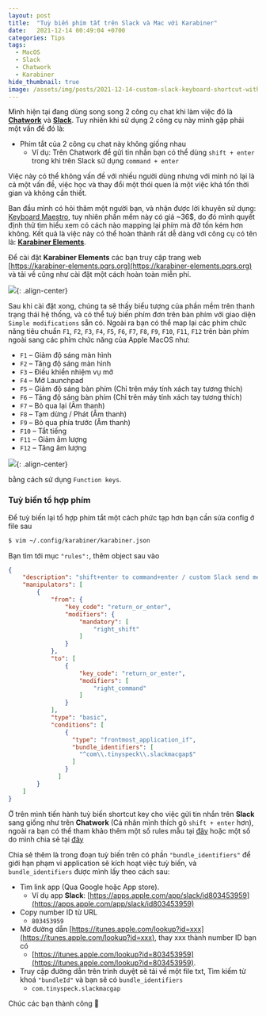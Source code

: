 ```yaml
---
layout: post
title:  "Tuỳ biến phím tắt trên Slack và Mac với Karabiner"
date:   2021-12-14 00:49:04 +0700
categories: Tips
tags:
  - MacOS
  - Slack
  - Chatwork
  - Karabiner
hide_thumbnail: true
image: /assets/img/posts/2021-12-14-custom-slack-keyboard-shortcut-with-karabiner-on-mac/thumbnail.jpeg
---
```


Mình hiện tại đang dùng song song 2 công cụ chat khi làm việc đó là **[Chatwork](https://www.chatwork.com)** và **[Slack](https://slack.com)**. Tuy nhiên khi sử dụng 2 công cụ này mình gặp phải một vấn đề đó là:

- Phím tắt của 2 công cụ chat này không giống nhau
  - Ví dụ: Trên Chatwork để gửi tin nhắn bạn có thể dùng `shift + enter` trong khi trên Slack sử dụng `command + enter`

Việc này có thể không vấn đề với nhiều người dùng nhưng với mình nó lại là cả một vấn đề, việc học và thay đổi một thói quen là một việc khá tốn thời gian và không cần thiết.

Ban đầu mình có hỏi thăm một người bạn, và nhận được lời khuyên sử dụng: [Keyboard Maestro](https://www.keyboardmaestro.com), tuy nhiên phần mềm này có giá ~36$, do đó mình quyết định thử tìm hiểu xem có cách nào mapping lại phím mà đỡ tốn kém hơn không. Kết quả là việc này có thể hoàn thành rất dễ dàng với công cụ có tên là: **[Karabiner Elements](https://karabiner-elements.pqrs.org)**.

Để cài đặt **Karabiner Elements** các bạn truy cập trang web [https://karabiner-elements.pqrs.org](https://karabiner-elements.pqrs.org) và tải về cũng như cài đặt một cách hoàn toàn miễn phí.

![](/assets/img/posts/2021-12-14-custom-slack-keyboard-shortcut-with-karabiner-on-mac/karabiner-simple-modifications.png){: .align-center}

Sau khi cài đặt xong, chúng ta sẽ thấy biểu tượng của phần mềm trên thanh trạng thái hệ thống, và có thể tuỳ biến phím đơn trên bàn phím với giao diện `Simple modifications` sẵn có. Ngoài ra bạn có thể map lại các phím chức năng tiêu chuẩn `F1`, `F2`, `F3`, `F4`, `F5`, `F6`, `F7`, `F8`, `F9`, `F10`, `F11`, `F12` trên bàn phím ngoài sang các phím chức năng của Apple MacOS như:

- `F1` – Giảm độ sáng màn hình
- `F2` – Tăng độ sáng màn hình
- `F3` – Điều khiển nhiệm vụ mở
- `F4` – Mở Launchpad
- `F5` – Giảm độ sáng bàn phím (Chỉ trên máy tính xách tay tương thích)
- `F6` – Tăng độ sáng bàn phím (Chỉ trên máy tính xách tay tương thích)
- `F7` – Bỏ qua lại (Âm thanh)
- `F8` – Tạm dừng / Phát (Âm thanh)
- `F9` – Bỏ qua phía trước (Âm thanh)
- `F10` – Tắt tiếng
- `F11` – Giảm âm lượng
- `F12` – Tăng âm lượng

![](/assets/img/posts/2021-12-14-custom-slack-keyboard-shortcut-with-karabiner-on-mac/karabiner-function-keys.png){: .align-center}

bằng cách sử dụng `Function keys`.

### Tuỳ biến tổ hợp phím

Để tuỳ biến lại tổ hợp phím tắt một cách phức tạp hơn bạn cần sửa config ở file sau

```bash
$ vim ~/.config/karabiner/karabiner.json
```

Bạn tìm tới mục `"rules":`, thêm object sau vào

```json
{
    "description": "shift+enter to command+enter / custom Slack send messages",
    "manipulators": [
        {
            "from": {
                "key_code": "return_or_enter",
                "modifiers": {
                    "mandatory": [
                        "right_shift"
                    ]
                }
            },
            "to": [
                {
                    "key_code": "return_or_enter",
                    "modifiers": [
                        "right_command"
                    ]
                }
            ],
            "type": "basic",
            "conditions": [
                {
                  "type": "frontmost_application_if",
                  "bundle_identifiers": [
                    "^com\\.tinyspeck\\.slackmacgap$"
                  ]
                }
              ]
        }
    ]
}
```

Ở trên mình tiến hành tuỳ biến shortcut key cho việc gửi tin nhắn trên **Slack** sang giống như trên **Chatwork** (Cá nhân mình thích gõ `shift + enter` hơn), ngoài ra bạn có thể tham khảo thêm một số rules mẫu tại [đây](https://github.com/pqrs-org/KE-complex_modifications/tree/main/public/json) hoặc một số do mình chia sẻ tại [đây](https://gist.github.com/euclid1990/ee6ed30164c8936f0cecba0194b1b8b4)

Chia sẻ thêm là trong đoạn tuỳ biến trên có phần `"bundle_identifiers"` để giới hạn phạm vi application sẽ kích hoạt việc tuỳ biến, và `bundle_identifiers` được mình lấy theo cách sau:

- Tìm link app (Qua Google hoặc App store).
  - Ví dụ app **Slack**: [https://apps.apple.com/app/slack/id803453959](https://apps.apple.com/app/slack/id803453959)
- Copy number ID từ URL
  - `803453959`
- Mở đường dẫn [https://itunes.apple.com/lookup?id=xxx](https://itunes.apple.com/lookup?id=xxx), thay xxx thành number ID bạn có
  - [https://itunes.apple.com/lookup?id=803453959](https://itunes.apple.com/lookup?id=803453959).
- Truy cập đường dẫn trên trình duyệt sẽ tải về một file txt, Tìm kiếm từ khoá `"bundleId"` và bạn sẽ có `bundle_identifiers`
  - `com.tinyspeck.slackmacgap`

Chúc các bạn thành công 🦞
